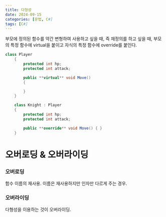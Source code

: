 ```yaml
---
title: 다형성
date: 2024-09-15
categories: [문법, C#]
tags: [C#]
---
```

부모에 정의된 함수를 약간 변형하여 사용하고 싶을 때, 즉 재정의를 하고 싶을 때, 부모의 특정 함수에 virtual을 붙이고 자식의 특정 함수에 override를 붙인다. 

```csharp
class Player
    {
        protected int hp;
        protected int attack;

        public **virtual** void Move()
        {

        }
    }

    class Knight : Player
    {
        protected int hp;
        protected int attack;

        public **override** void Move() { }
    }
```

# 오버로딩 & 오버라이딩

### 오버로딩

함수 이름의 재사용. 이름은 재사용하지만 인자만 다르게 주는 경우.

### 오버라이딩

다형성을 이용하는 것이 오버라이딩.